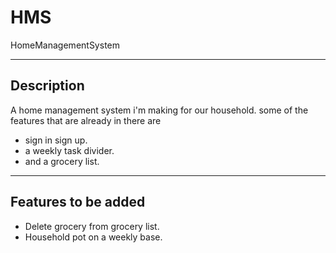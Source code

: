 # HMS
HomeManagementSystem

---
## Description

A home management system i'm making for our household.
some of the features that are already in there are
 - sign in sign up.
 - a weekly task divider.
 - and a grocery list.

---
## Features to be added

  - Delete grocery from grocery list.
  - Household pot on a weekly base.
